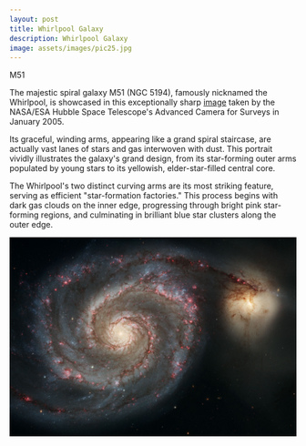 ```yaml
---
layout: post
title: Whirlpool Galaxy
description: Whirlpool Galaxy
image: assets/images/pic25.jpg
---
```


M51 

The majestic spiral galaxy M51 (NGC 5194), famously nicknamed the Whirlpool, is showcased in this exceptionally sharp <a href="https://esahubble.org/images/heic0506b/">image</a> taken by the NASA/ESA Hubble Space Telescope's Advanced Camera for Surveys in January 2005. 

Its graceful, winding arms, appearing like a grand spiral staircase, are actually vast lanes of stars and gas interwoven with dust. This portrait vividly illustrates the galaxy's grand design, from its star-forming outer arms populated by young stars to its yellowish, elder-star-filled central core. 


The Whirlpool's two distinct curving arms are its most striking feature, serving as efficient "star-formation factories." This process begins with dark gas clouds on the inner edge, progressing through bright pink star-forming regions, and culminating in brilliant blue star clusters along the outer edge.


![Whirlpool Galaxy](../assets/images/pic25.jpg "Whirlpool Galaxy")
